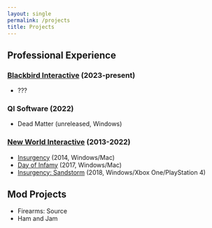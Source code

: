```yaml
---
layout: single
permalink: /projects
title: Projects
---
```


## Professional Experience
### [Blackbird Interactive](https://blackbirdinteractive.com/) (2023-present)
- ???

### QI Software (2022)
- Dead Matter (unreleased, Windows)

### [New World Interactive](https://newworldinteractive.com) (2013-2022)
- [Insurgency](https://store.steampowered.com/app/222880/Insurgency/) (2014, Windows/Mac)
- [Day of Infamy](https://store.steampowered.com/app/447820/Day_of_Infamy/) (2017, Windows/Mac)
- [Insurgency: Sandstorm](https://store.steampowered.com/app/581320/Insurgency_Sandstorm/) (2018, Windows/Xbox One/PlayStation 4)

## Mod Projects
- Firearms: Source
- Ham and Jam
